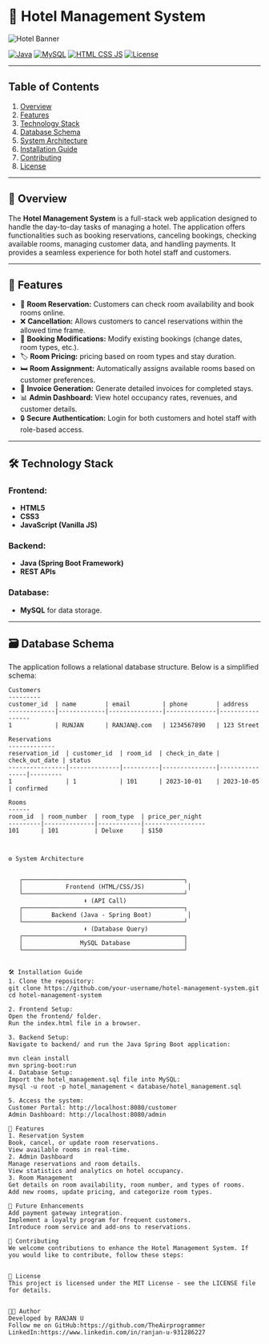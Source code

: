 # 🏨 Hotel Management System

![Hotel Banner](https://png.pngtree.com/png-clipart/20190705/original/pngtree-hotel-icon-for-personal-and-commercial-use-png-image_4341927.jpg)

[![Java](https://img.shields.io/badge/Backend-Java-orange)](https://www.java.com/) [![MySQL](https://img.shields.io/badge/Database-MySQL-blue)](https://www.mysql.com/) [![HTML CSS JS](https://img.shields.io/badge/Frontend-HTML/CSS/JS-green)](https://developer.mozilla.org/) [![License](https://img.shields.io/badge/License-MIT-yellow)](https://opensource.org/licenses/MIT)

---

## Table of Contents
1. [Overview](#overview)
2. [Features](#features)
3. [Technology Stack](#technology-stack)
4. [Database Schema](#database-schema)
5. [System Architecture](#system-architecture)
6. [Installation Guide](#installation-guide)
7. [Contributing](#contributing)
8. [License](#license)

---

## 🌟 Overview

The **Hotel Management System** is a full-stack web application designed to handle the day-to-day tasks of managing a hotel. The application offers functionalities such as booking reservations, canceling bookings, checking available rooms, managing customer data, and handling payments. It provides a seamless experience for both hotel staff and customers.

---

## 🔧 Features

- 🏨 **Room Reservation:** Customers can check room availability and book rooms online.
- ❌ **Cancellation:** Allows customers to cancel reservations within the allowed time frame.
- 🔄 **Booking Modifications:** Modify existing bookings (change dates, room types, etc.).
- 🏷️ **Room Pricing:** pricing based on room types and stay duration.
- 🛏️ **Room Assignment:** Automatically assigns available rooms based on customer preferences.
- 🧾 **Invoice Generation:** Generate detailed invoices for completed stays.
- 📊 **Admin Dashboard:** View hotel occupancy rates, revenues, and customer details.
- 🔒 **Secure Authentication:** Login for both customers and hotel staff with role-based access.

---

## 🛠️ Technology Stack

### Frontend:
- **HTML5**
- **CSS3**
- **JavaScript (Vanilla JS)**

### Backend:
- **Java (Spring Boot Framework)**
- **REST APIs**

### Database:
- **MySQL** for data storage.

---

## 🗃️ Database Schema

The application follows a relational database structure. Below is a simplified schema:

```plaintext
Customers
---------
customer_id  | name        | email         | phone        | address
-------------|-------------|---------------|--------------|-----------------
1            | RUNJAN      | RANJAN@.com   | 1234567890   | 123 Street

Reservations
-------------
reservation_id  | customer_id  | room_id  | check_in_date | check_out_date | status
----------------|--------------|----------|---------------|----------------|---------
1               | 1            | 101      | 2023-10-01    | 2023-10-05     | confirmed

Rooms
------
room_id  | room_number  | room_type  | price_per_night
---------|--------------|------------|-----------------
101      | 101          | Deluxe     | $150



⚙️ System Architecture


   ┌─────────────────────────────────────────────┐
   │            Frontend (HTML/CSS/JS)            │
   └─────────────────────────────────────────────┘
                     ⬇ (API Call)
   ┌─────────────────────────────────────────────┐
   │        Backend (Java - Spring Boot)          │
   └─────────────────────────────────────────────┘
                     ⬇ (Database Query)
   ┌─────────────────────────────────────────────┐
   │                MySQL Database               │
   └─────────────────────────────────────────────┘


🛠️ Installation Guide
1. Clone the repository:
git clone https://github.com/your-username/hotel-management-system.git
cd hotel-management-system

2. Frontend Setup:
Open the frontend/ folder.
Run the index.html file in a browser.

3. Backend Setup:
Navigate to backend/ and run the Java Spring Boot application:

mvn clean install
mvn spring-boot:run
4. Database Setup:
Import the hotel_management.sql file into MySQL:
mysql -u root -p hotel_management < database/hotel_management.sql

5. Access the system:
Customer Portal: http://localhost:8080/customer
Admin Dashboard: http://localhost:8080/admin

📝 Features
1. Reservation System
Book, cancel, or update room reservations.
View available rooms in real-time.
2. Admin Dashboard
Manage reservations and room details.
View statistics and analytics on hotel occupancy.
3. Room Management
Get details on room availability, room number, and types of rooms.
Add new rooms, update pricing, and categorize room types.

🔧 Future Enhancements
Add payment gateway integration.
Implement a loyalty program for frequent customers.
Introduce room service and add-ons to reservations.

🤝 Contributing
We welcome contributions to enhance the Hotel Management System. If you would like to contribute, follow these steps:


📄 License
This project is licensed under the MIT License - see the LICENSE file for details.


👨‍💻 Author
Developed by RANJAN U
Follow me on GitHub:https://github.com/TheAirprogrammer
LinkedIn:https://www.linkedin.com/in/ranjan-u-931286227



